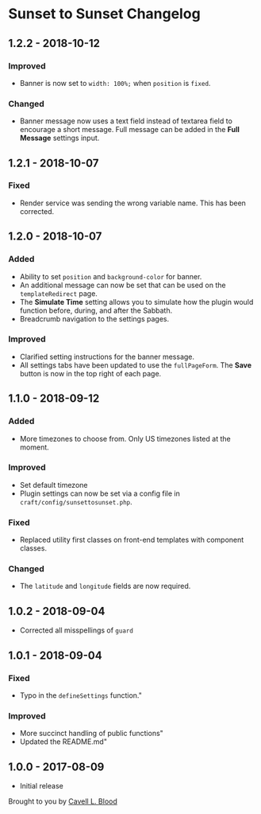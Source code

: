# Sunset to Sunset Changelog

## 1.2.2 - 2018-10-12
### Improved
* Banner is now set to `width: 100%;` when `position` is `fixed`.

### Changed
* Banner message now uses a text field instead of textarea field to encourage a short message. Full message can be added in the **Full Message** settings input.

## 1.2.1 - 2018-10-07
### Fixed
* Render service was sending the wrong variable name. This has been corrected.

## 1.2.0 - 2018-10-07
### Added
* Ability to set `position` and `background-color` for banner.
* An additional message can now be set that can be used on the `templateRedirect` page.
* The **Simulate Time** setting allows you to simulate how the plugin would function before, during, and after the Sabbath.
* Breadcrumb navigation to the settings pages.

### Improved
* Clarified setting instructions for the banner message.
* All settings tabs have been updated to use the `fullPageForm`. The **Save** button is now in the top right of each page.

## 1.1.0 - 2018-09-12
### Added
* More timezones to choose from. Only US timezones listed at the moment.

### Improved
* Set default timezone
* Plugin settings can now be set via a config file in `craft/config/sunsettosunset.php`.

### Fixed
* Replaced utility first classes on front-end templates with component classes.

### Changed
* The `latitude` and `longitude` fields are now required.

## 1.0.2 - 2018-09-04
* Corrected all misspellings of `guard`

## 1.0.1 - 2018-09-04
### Fixed
* Typo in the `defineSettings` function."

### Improved
* More succinct handling of public functions"
* Updated the README.md"

## 1.0.0 - 2017-08-09
* Initial release

Brought to you by [Cavell L. Blood](https://cavellblood.com)
